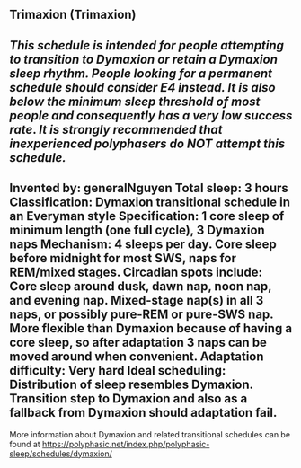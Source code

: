 Trimaxion (Trimaxion)
-----------------------------------------------
*This schedule is intended for people attempting to transition to Dymaxion or retain a Dymaxion sleep rhythm. People looking for a permanent schedule should consider E4 instead. It is also* ***below the minimum sleep threshold of most people*** *and consequently has a* ***very low success rate***.  *It is* ***strongly recommended*** *that inexperienced polyphasers do* ***NOT*** *attempt this schedule.*
-----------------------------------------------
**Invented by**: generalNguyen
**Total sleep**: 3 hours
**Classification**: Dymaxion transitional schedule in an Everyman style
**Specification**: 1 core sleep of minimum length (one full cycle), 3 Dymaxion naps
**Mechanism**: 4 sleeps per day. Core sleep before midnight for most SWS, naps for REM/mixed stages. Circadian spots include: Core sleep around dusk, dawn nap, noon nap, and evening nap. Mixed-stage nap(s) in all 3 naps, or possibly pure-REM or pure-SWS nap. More flexible than Dymaxion because of having a core sleep, so after adaptation 3 naps can be moved around when convenient.
**Adaptation difficulty**: Very hard
**Ideal scheduling**: Distribution of sleep resembles Dymaxion. Transition step to Dymaxion and also as a fallback from Dymaxion should adaptation fail.
-----------------------------------------------
More information about Dymaxion and related transitional schedules can be found at <https://polyphasic.net/index.php/polyphasic-sleep/schedules/dymaxion/>

